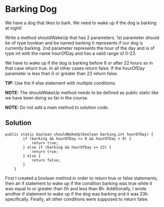 # Barking Dog

We have a dog that likes to bark.  We need to wake up if the dog is barking at night!

Write a method shouldWakeUp that has 2 parameters.
1st parameter should be of type boolean and be named barking it represents if our dog is currently barking.
2nd parameter represents the hour of the day and is of type int with the name hourOfDay and has a valid range of 0-23.

We have to wake up if the dog is barking before 8 or after 22 hours so in that case return true.
In all other cases return false.
If the hourOfDay parameter is less than 0 or greater than 23 return false.

**TIP:** Use the if else statement with multiple conditions.

**NOTE:** The shouldWakeUp method  needs to be defined as public static like we have been doing so far in the course.

**NOTE:** Do not add a  main method to solution code.


## Solution
```
public static boolean shouldWakeUp(boolean barking,int hourOfDay) {
        if (barking && hourOfDay >= 0 && hourOfDay < 8) {
            return true;
        } else if (barking && hourOfDay == 23) {
            return true;
        } else {
            return false;
        }
    }
```
First I created a boolean method in order to return true or false statements, then an if statement to wake up if the condition barking was true while it was equal to or greater than 0h and less than 8h.
Additionally, I wrote another if statement to wake up if the dog was barking and it was 23h specifically. Finally, all other conditions were supposed to return false.
